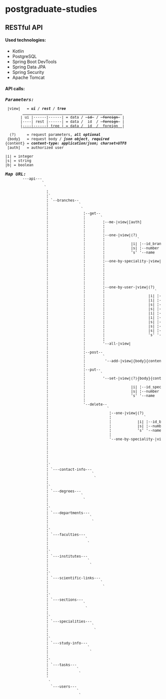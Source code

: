 # postgraduate-studies
<h2><b>RESTful API</b></h2>
<h4>Used technologies:</h5>
<ul>
<li>Kotlin
<li>PostgreSQL
<li>Spring Boot DevTools
<li>Spring Data JPA
<li>Spring Security
<li>Apache Tomcat
</ul>
<h4>API calls:</h4>
<pre><small><b><i><big>Parameters:</big></i></b>
<br> |view|   = <b><i>ui</b> / <b>rest</b> / <b>tree</b></i>
        <u>                                              </u>
       | ui |------|------| = data / <s> id </s> / <s> foreign </s> | 
       |----| rest |------| = data /  id  / <s> foreign </s> |
       |<u>----|------| tree | = data /  id  /  foreign  </u>|
<br>  (?)     = request parameters, <b><i>all optional</i></b>
 {body}   = request body / <b><i>json object</i></b>, <b><i>required</i></b>
{content} = <b><i>content-type: application/json; charset=UTF8</i></b>
 [auth]   = authorized user
<br>|i| = integer
|s| = string
|b| = boolean</small><small>
<br><b><i><big>Map URL:</big></i></b>
        ---api---
                 `
                  `
                   ¦
                   ¦`
                   ¦ `--branches--
                   ¦              ` 
                   ¦               `
                   ¦                ¦--get--
                   ¦                ¦       `
                   ¦                ¦        ¦--me-|view|[auth]
                   ¦                ¦        ¦               
                   ¦                ¦        ¦               
                   ¦                ¦        ¦--one-|view|(?)
                   ¦                ¦        ¦               `
                   ¦                ¦        ¦            |i| ¦--id_branch
                   ¦                ¦        ¦            |s| ¦--number
                   ¦                ¦        ¦            's' '--name
                   ¦                ¦        ¦               
                   ¦                ¦        ¦--one-by-speciality-|view|(?)
                   ¦                ¦        ¦                             `
                   ¦                ¦        ¦                          |i| ¦--id_speciality
                   ¦                ¦        ¦                          |s| ¦--number
                   ¦                ¦        ¦                          's' '--name
                   ¦                ¦        ¦                              
                   ¦                ¦        ¦--one-by-user-|view|(?)
                   ¦                ¦        ¦                       `
                   ¦                ¦        ¦                    |i| ¦--id_user
                   ¦                ¦        ¦                    |i| ¦--id_contact_info
                   ¦                ¦        ¦                    |s| ¦--phone_number
                   ¦                ¦        ¦                    |s| ¦--email
                   ¦                ¦        ¦                    |i| ¦--id_study_info
                   ¦                ¦        ¦                    |i| ¦--id_scientific_links
                   ¦                ¦        ¦                    |s| ¦--orcid
                   ¦                ¦        ¦                    |s| ¦--researcherid
                   ¦                ¦        ¦                    |s| ¦--google_scholar_id
                   ¦                ¦        ¦                    's' '--scopus_author_id
                   ¦                ¦        ¦
                   ¦                ¦        '--all-|view|
                   ¦                ¦        
                   ¦                ¦--post--
                   ¦                ¦        `
                   ¦                ¦         '--add-|view|{body}{content}
                   ¦                ¦
                   ¦                ¦--put--
                   ¦                ¦       `
                   ¦                ¦        '--set-|view|(?){body}{content}
                   ¦                ¦                        `
                   ¦                ¦                     |i| ¦--id_speciality
                   ¦                ¦                     |s| ¦--number
                   ¦                ¦                     's' '--name
                   ¦                ¦
                   ¦                '--delete--
                   ¦                           `
                   ¦                            ¦--one-|view|(?)
                   ¦                            ¦               `
                   ¦                            ¦            |i| ¦--id_branch
                   ¦                            ¦            |s| ¦--number
                   ¦                            ¦            's' '--name
                   ¦                            ¦                
                   ¦                            '--one-by-speciality-|view|(?)
                   ¦                                                          `
                   ¦                                                       |i| ¦--id_speciality
                   ¦                                                       |s| ¦--number
                   ¦                                                       's' '--name
                   ¦                        
                   ¦`
                   ¦ `---contact-info---
                   ¦                    `
                   ¦                     `
                   ¦
                   ¦`
                   ¦ `---degrees---
                   ¦               `
                   ¦                `
                   ¦
                   ¦`
                   ¦ `---departments---
                   ¦                   `
                   ¦                    `
                   ¦
                   ¦`
                   ¦ `---faculties---
                   ¦                 `
                   ¦                  `
                   ¦
                   ¦`
                   ¦ `---institutes---
                   ¦                  `
                   ¦                   `
                   ¦
                   ¦`
                   ¦ `---scientific-links---
                   ¦                        `
                   ¦                         `
                   ¦
                   ¦`
                   ¦ `---sections---
                   ¦                `
                   ¦                 `
                   ¦
                   ¦`
                   ¦ `---specialities---
                   ¦                    `
                   ¦                     `
                   ¦
                   ¦`
                   ¦ `---study-info---
                   ¦                  `
                   ¦                   `
                   ¦
                   ¦`
                   ¦ `---tasks---
                   ¦             `
                   ¦              `
                   '
                    `
                     `---users---
                                 `
                                  `
</small>
</pre>